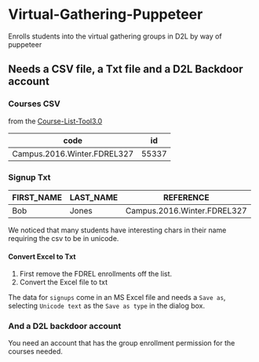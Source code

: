 # Virtual-Gathering-Puppeteer
Enrolls students into the virtual gathering groups in D2L by way of puppeteer

## Needs a CSV file, a Txt file and a D2L Backdoor account
### Courses CSV
from the [Course-List-Tool3.0](https://byui.brightspace.com/d2l/le/content/286190/viewContent/5523129/View)

| code | id |
|------|----|
| Campus.2016.Winter.FDREL327 | 55337 |

### Signup **Txt**

| FIRST_NAME | LAST_NAME | REFERENCE |
|------------|-----------|-----------|
| Bob | Jones | Campus.2016.Winter.FDREL327 |

We noticed that many students have interesting chars in their name requiring the csv to be in unicode. 

#### Convert Excel to Txt

1. First remove the FDREL enrollments off the list.
2. Convert the Excel file to txt

The data for `signups` come in an MS Excel file and needs a `Save as`, selecting `Unicode text` as the `Save as type` in the dialog box.

### And a D2L backdoor account

You need an account that has the group enrollment permission for the courses needed.

